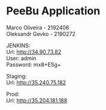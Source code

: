 # PeeBu Application

Marco Oliveira - 2192406  
Oleksandr Gevko - 2190272

JENKINS:  
    Url: <http://34.90.73.82>  
    User: admin  
    Password: mx8+ESg+  

Staging:  
    Url: <http://35.240.75.182>  

Prod:  
    Url: <http://35.204.181.188>  
